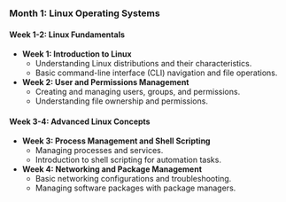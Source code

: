 ### Month 1: Linux Operating Systems
#### Week 1-2: Linux Fundamentals
- **Week 1: Introduction to Linux**
    - Understanding Linux distributions and their characteristics.
    - Basic command-line interface (CLI) navigation and file operations.
- **Week 2: User and Permissions Management**
    - Creating and managing users, groups, and permissions.
    - Understanding file ownership and permissions.

#### Week 3-4: Advanced Linux Concepts
- **Week 3: Process Management and Shell Scripting**
    - Managing processes and services.
    - Introduction to shell scripting for automation tasks.
- **Week 4: Networking and Package Management**
    - Basic networking configurations and troubleshooting.
    - Managing software packages with package managers.
